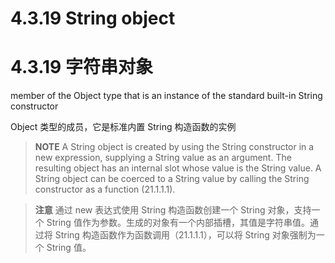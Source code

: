 # 4.3.19 String object

# 4.3.19 字符串对象

member of the Object type that is an instance of the standard built-in String constructor

Object 类型的成员，它是标准内置 String 构造函数的实例

> **NOTE** A String object is created by using the String constructor in a new expression, supplying a String value as an argument. The resulting object has an internal slot whose value is the String value. A String object can be coerced to a String value by calling the String constructor as a function (21.1.1.1).

> **注意** 通过 new 表达式使用 String 构造函数创建一个 String 对象，支持一个 String 值作为参数。生成的对象有一个内部插槽，其值是字符串值。通过将 String 构造函数作为函数调用（21.1.1.1），可以将 String 对象强制为一个 String 值。

